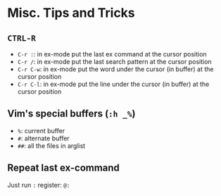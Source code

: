 # Misc. Tips and Tricks

## `CTRL-R`

- `C-r :`: in ex-mode put the last ex command at the cursor position
- `C-r /`: in ex-mode put the last search pattern at the cursor position
- `C-r C-w`: in ex-mode put the word under the cursor (in buffer) at the cursor
  position
- `C-r C-l`: in ex-mode put the line under the cursor (in buffer) at the cursor
  position


## Vim's special buffers (`:h _%`)

- `%`: current buffer
- `#`: alternate buffer
- `##`: all the files in arglist


## Repeat last ex-command

Just run `:` register: `@:`
